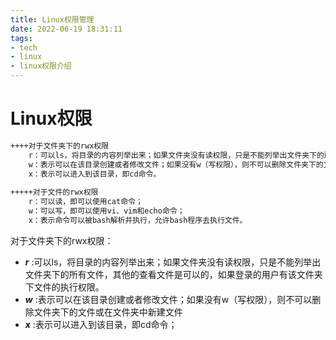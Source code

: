 ```yaml
---
title: Linux权限管理
date: 2022-06-19 18:31:11
tags: 
- tech
- linux
- linux权限介绍
---
```

# Linux权限

```xml
++++对于文件夹下的rwx权限
	r：可以ls，将目录的内容列举出来；如果文件夹没有读权限，只是不能列举出文件夹下的所有文件，其他的查看文件是可以的，如果登录的用户有该文件夹下文件的执行权限；
	w：表示可以在该目录创建或者修改文件；如果没有w（写权限），则不可以删除文件夹下的文件或在文件夹中新建文件；
	x：表示可以进入到该目录，即cd命令。
	
+++++对于文件的rwx权限
	r：可以读，即可以使用cat命令；
	w：可以写，即可以使用vi、vim和echo命令；
	x：表示命令可以被bash解析并执行，允许bash程序去执行文件。
```

对于文件夹下的rwx权限：

+ ***r*** :可以ls，将目录的内容列举出来；如果文件夹没有读权限，只是不能列举出文件夹下的所有文件，其他的查看文件是可以的，如果登录的用户有该文件夹下文件的执行权限。
+ ***w*** :表示可以在该目录创建或者修改文件；如果没有w（写权限），则不可以删除文件夹下的文件或在文件夹中新建文件
+ ***x*** :表示可以进入到该目录，即cd命令；
